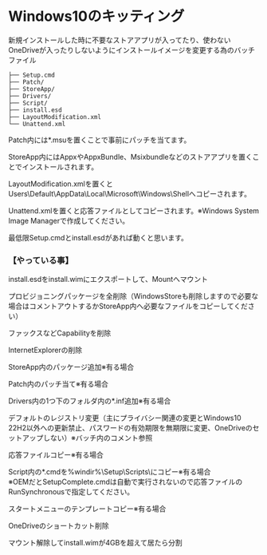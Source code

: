 # Windows10のキッティング

新規インストールした時に不要なストアアプリが入ってたり、使わないOneDriveが入ったりしないようにインストールイメージを変更する為のバッチファイル  

```
├── Setup.cmd
├── Patch/
├── StoreApp/
├── Drivers/
├── Script/
├── install.esd
├── LayoutModification.xml
└── Unattend.xml
```

Patch内には*.msuを置くことで事前にパッチを当てます。  

StoreApp内にはAppxやAppxBundle、Msixbundleなどのストアアプリを置くことでインストールされます。  

LayoutModification.xmlを置くとUsers\Default\AppData\Local\Microsoft\Windows\Shellへコピーされます。  

Unattend.xmlを置くと応答ファイルとしてコピーされます。※Windows System Image Managerで作成してください。  

最低限Setup.cmdとinstall.esdがあれば動くと思います。  

  

### 【やっている事】  

install.esdをinstall.wimにエクスポートして、Mountへマウント  

プロビジョニングパッケージを全削除（WindowsStoreも削除しますので必要な場合はコメントアウトするかStoreApp内へ必要なファイルをコピーしてください）  

ファックスなどCapabilityを削除  

InternetExplorerの削除  

StoreApp内のパッケージ追加※有る場合  

Patch内のパッチ当て※有る場合  

Drivers内の1つ下のフォルダ内の*.inf追加※有る場合  

デフォルトのレジストリ変更（主にプライバシー関連の変更とWindows10 22H2以外への更新禁止、パスワードの有効期限を無期限に変更、OneDriveのセットアップしない）※バッチ内のコメント参照  

応答ファイルコピー※有る場合  

Script内の*.cmdを%windir%\Setup\Scripts\にコピー※有る場合  
※OEMだとSetupComplete.cmdは自動で実行されないので応答ファイルのRunSynchronousで指定してください。  

スタートメニューのテンプレートコピー※有る場合  

OneDriveのショートカット削除  

マウント解除してinstall.wimが4GBを超えて居たら分割
